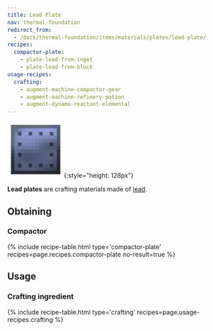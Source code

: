 ```yaml
---
title: Lead Plate
nav: thermal-foundation
redirect_from:
  - /docs/thermal-foundation/items/materials/plates/lead-plate/
recipes:
  compactor-plate:
    - plate-lead-from-ingot
    - plate-lead-from-block
usage-recipes:
  crafting:
    - augment-machine-compactor-gear
    - augment-machine-refinery-potion
    - augment-dynamo-reactant-elemental
---
```


![Lead plate](/assets/images/thermal-foundation/plate-lead.png){:style="height: 128px"}


**Lead plates** are crafting materials made of [lead](/docs/lead-ingot/).


Obtaining
---------

### Compactor
{% include recipe-table.html type='compactor-plate' recipes=page.recipes.compactor-plate no-result=true %}


Usage
-----

### Crafting ingredient
{% include recipe-table.html type='crafting' recipes=page.usage-recipes.crafting %}
